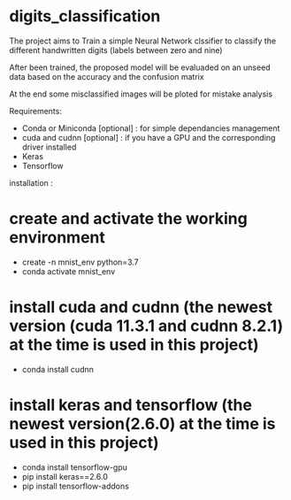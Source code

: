 # digits_classification

The project aims to Train a simple Neural Network clssifier to classify the different handwritten digits (labels
between zero and nine)

After been trained, the proposed model will be evaluaded on an unseed
 data based on the accuracy and the confusion matrix
 
At the end some misclassified images will be ploted  for mistake analysis

Requirements:
-	Conda or Miniconda [optional] : for simple dependancies management
-	cuda and cudnn [optional] : if you have a GPU and the corresponding driver installed
-	Keras
-	Tensorflow 

installation :

# create and activate the working environment
-	create -n mnist_env python=3.7
-	conda activate mnist_env

# install cuda and cudnn (the newest version (cuda 11.3.1 and cudnn 8.2.1) at the time is used in this project)
-	conda install cudnn

# install keras and tensorflow (the newest version(2.6.0) at the time is used in this project)
-	conda install tensorflow-gpu
-	pip install keras==2.6.0
-	pip install tensorflow-addons
